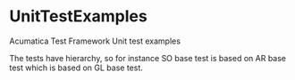 # UnitTestExamples
Acumatica Test Framework Unit test examples


The tests have hierarchy, so for instance SO base test is based on AR base test which is based on GL base test.
